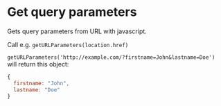 # Get query parameters
Gets query parameters from URL with javascript.

Call e.g. `getURLParameters(location.href)`

`getURLParameters('http://example.com/?firstname=John&lastname=Doe')` will return this object:

```javascript
{
  firstname: "John",
  lastname: "Doe"
}
```
